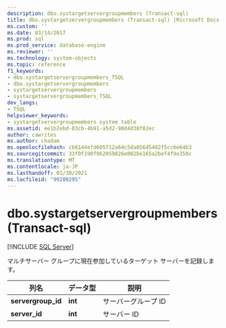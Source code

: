 ```yaml
---
description: dbo.systargetservergroupmembers (Transact-sql)
title: dbo.systargetservergroupmembers (Transact-sql) |Microsoft Docs
ms.custom: ''
ms.date: 03/14/2017
ms.prod: sql
ms.prod_service: database-engine
ms.reviewer: ''
ms.technology: system-objects
ms.topic: reference
f1_keywords:
- dbo.systargetservergroupmembers_TSQL
- dbo.systargetservergroupmembers
- systargetservergroupmembers
- systargetservergroupmembers_TSQL
dev_langs:
- TSQL
helpviewer_keywords:
- systargetservergroupmembers system table
ms.assetid: ee1b2ebd-03cb-4b91-a5d2-98d4d38f82ec
author: cawrites
ms.author: chadam
ms.openlocfilehash: cb8144efd605712a64c5da05645482f5cc6e64b3
ms.sourcegitcommit: 33f0f190f962059826e002be165a2bef4f9e350c
ms.translationtype: MT
ms.contentlocale: ja-JP
ms.lasthandoff: 01/30/2021
ms.locfileid: "99200295"
---
```

# <a name="dbosystargetservergroupmembers-transact-sql"></a>dbo.systargetservergroupmembers (Transact-sql)
[!INCLUDE [SQL Server](../../includes/applies-to-version/sqlserver.md)]

  マルチサーバー グループに現在参加しているターゲット サーバーを記録します。  
  
|列名|データ型|説明|  
|-----------------|---------------|-----------------|  
|**servergroup_id**|**int**|サーバーグループ ID|  
|**server_id**|**int**|サーバー ID|  
  
  
